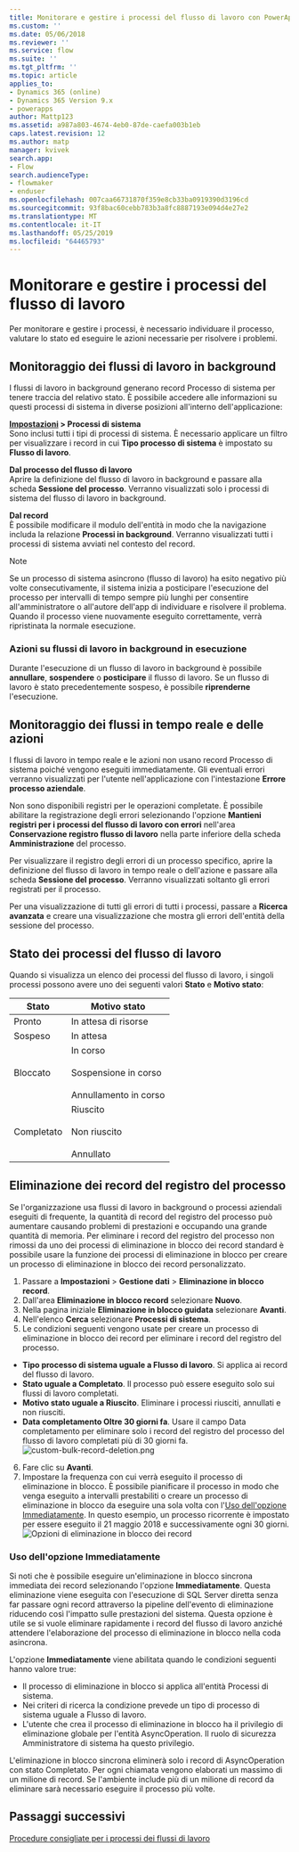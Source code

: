 ```yaml
---
title: Monitorare e gestire i processi del flusso di lavoro con PowerApps | MicrosoftDocs
ms.custom: ''
ms.date: 05/06/2018
ms.reviewer: ''
ms.service: flow
ms.suite: ''
ms.tgt_pltfrm: ''
ms.topic: article
applies_to:
- Dynamics 365 (online)
- Dynamics 365 Version 9.x
- powerapps
author: Mattp123
ms.assetid: a987a803-4674-4eb0-87de-caefa003b1eb
caps.latest.revision: 12
ms.author: matp
manager: kvivek
search.app:
- Flow
search.audienceType:
- flowmaker
- enduser
ms.openlocfilehash: 007caa66731870f359e8cb33ba0919390d3196cd
ms.sourcegitcommit: 93f8bac60cebb783b3a8fc8887193e094d4e27e2
ms.translationtype: MT
ms.contentlocale: it-IT
ms.lasthandoff: 05/25/2019
ms.locfileid: "64465793"
---
```

# <a name="monitor-and-manage-workflow-processes"></a>Monitorare e gestire i processi del flusso di lavoro

Per monitorare e gestire i processi, è necessario individuare il processo, valutare lo stato ed eseguire le azioni necessarie per risolvere i problemi.  
  
<a name="BKMK_MonitorAsyncWorkflows"></a>   
## <a name="monitoring-background-workflows"></a>Monitoraggio dei flussi di lavoro in background  
 I flussi di lavoro in background generano record Processo di sistema per tenere traccia del relativo stato. È possibile accedere alle informazioni su questi processi di sistema in diverse posizioni all'interno dell'applicazione:  
  
 **[Impostazioni](/powerapps/maker/model-driven-apps/advanced-navigation#settings) > Processi di sistema**  
 Sono inclusi tutti i tipi di processi di sistema. È necessario applicare un filtro per visualizzare i record in cui **Tipo processo di sistema** è impostato su **Flusso di lavoro**.  
  
 **Dal processo del flusso di lavoro**  
 Aprire la definizione del flusso di lavoro in background e passare alla scheda **Sessione del processo**. Verranno visualizzati solo i processi di sistema del flusso di lavoro in background.  
  
 **Dal record**  
 È possibile modificare il modulo dell'entità in modo che la navigazione includa la relazione **Processi in background**. Verranno visualizzati tutti i processi di sistema avviati nel contesto del record.  
  
> [!NOTE]
>  Se un processo di sistema asincrono (flusso di lavoro) ha esito negativo più volte consecutivamente, il sistema inizia a posticipare l'esecuzione del processo per intervalli di tempo sempre più lunghi per consentire all'amministratore o all'autore dell'app di individuare e risolvere il problema. Quando il processo viene nuovamente eseguito correttamente, verrà ripristinata la normale esecuzione.  
  
<a name="BKMK_ActionsOnRunningWorkflows"></a>   
### <a name="actions-on-running-background-workflows"></a>Azioni su flussi di lavoro in background in esecuzione  
 Durante l'esecuzione di un flusso di lavoro in background è possibile **annullare**, **sospendere** o **posticipare** il flusso di lavoro. Se un flusso di lavoro è stato precedentemente sospeso, è possibile **riprenderne** l'esecuzione.  
  
<a name="BKMK_MonitorSyncWorkflows"></a>   
## <a name="monitoring-real-time-workflows-and-actions"></a>Monitoraggio dei flussi in tempo reale e delle azioni  
 I flussi di lavoro in tempo reale e le azioni non usano record Processo di sistema poiché vengono eseguiti immediatamente. Gli eventuali errori verranno visualizzati per l'utente nell'applicazione con l'intestazione **Errore processo aziendale**.  
  
 Non sono disponibili registri per le operazioni completate. È possibile abilitare la registrazione degli errori selezionando l'opzione **Mantieni registri per i processi del flusso di lavoro con errori** nell'area **Conservazione registro flusso di lavoro** nella parte inferiore della scheda **Amministrazione** del processo.  
  
 Per visualizzare il registro degli errori di un processo specifico, aprire la definizione del flusso di lavoro in tempo reale o dell'azione e passare alla scheda **Sessione del processo**. Verranno visualizzati soltanto gli errori registrati per il processo.  
  
 Per una visualizzazione di tutti gli errori di tutti i processi, passare a **Ricerca avanzata** e creare una visualizzazione che mostra gli errori dell'entità della sessione del processo.  
  
<a name="BKMK_StatusOfWorkflowProcesses"></a>   
## <a name="status-of-workflow-processes"></a>Stato dei processi del flusso di lavoro  
 Quando si visualizza un elenco dei processi del flusso di lavoro, i singoli processi possono avere uno dei seguenti valori **Stato** e **Motivo stato**:  
  
|Stato|Motivo stato|  
|-----------|-------------------|  
|Pronto|In attesa di risorse|  
|Sospeso|In attesa|  
|Bloccato|In corso<br /><br /> Sospensione in corso<br /><br /> Annullamento in corso|  
|Completato|Riuscito<br /><br /> Non riuscito<br /><br /> Annullato|  

## <a name="deleting-process-log-records"></a>Eliminazione dei record del registro del processo

Se l'organizzazione usa flussi di lavoro in background o processi aziendali eseguiti di frequente, la quantità di record del registro del processo può aumentare causando problemi di prestazioni e occupando una grande quantità di memoria. Per eliminare i record del registro del processo non rimossi da uno dei processi di eliminazione in blocco dei record standard è possibile usare la funzione dei processi di eliminazione in blocco per creare un processo di eliminazione in blocco dei record personalizzato.

1. Passare a **Impostazioni** > **Gestione dati** > **Eliminazione in blocco record**.
2. Dall'area **Eliminazione in blocco record** selezionare **Nuovo**. 
3. Nella pagina iniziale **Eliminazione in blocco guidata** selezionare **Avanti**.
4. Nell'elenco **Cerca** selezionare **Processi di sistema**.
5. Le condizioni seguenti vengono usate per creare un processo di eliminazione in blocco dei record per eliminare i record del registro del processo. 
 - **Tipo processo di sistema uguale a Flusso di lavoro**. Si applica ai record del flusso di lavoro. 
 - **Stato uguale a Completato**. Il processo può essere eseguito solo sui flussi di lavoro completati.
 - **Motivo stato uguale a Riuscito**. Eliminare i processi riusciti, annullati e non riusciti.
 - **Data completamento Oltre 30 giorni fa**. Usare il campo Data completamento per eliminare solo i record del registro del processo del flusso di lavoro completati più di 30 giorni fa.
 ![custom-bulk-record-deletion.png](media/custom-bulk-record-deletion.png)
6. Fare clic su **Avanti**.
7. Impostare la frequenza con cui verrà eseguito il processo di eliminazione in blocco. È possibile pianificare il processo in modo che venga eseguito a intervalli prestabiliti o creare un processo di eliminazione in blocco da eseguire una sola volta con l'[Uso dell'opzione Immediatamente](#using-the-immediately-option). In questo esempio, un processo ricorrente è impostato per essere eseguito il 21 maggio 2018 e successivamente ogni 30 giorni. 
![Opzioni di eliminazione in blocco dei record](media/custom-bulk-record-delete-options.png)

### <a name="using-the-immediately-option"></a>Uso dell'opzione Immediatamente

Si noti che è possibile eseguire un'eliminazione in blocco sincrona immediata dei record selezionando l'opzione **Immediatamente**. Questa eliminazione viene eseguita con l'esecuzione di SQL Server diretta senza far passare ogni record attraverso la pipeline dell'evento di eliminazione riducendo così l'impatto sulle prestazioni del sistema. Questa opzione è utile se si vuole eliminare rapidamente i record del flusso di lavoro anziché attendere l'elaborazione del processo di eliminazione in blocco nella coda asincrona. 

L'opzione **Immediatamente** viene abilitata quando le condizioni seguenti hanno valore true: 
- Il processo di eliminazione in blocco si applica all'entità Processi di sistema.
- Nei criteri di ricerca la condizione prevede un tipo di processo di sistema uguale a Flusso di lavoro. 
- L'utente che crea il processo di eliminazione in blocco ha il privilegio di eliminazione globale per l'entità AsyncOperation. Il ruolo di sicurezza Amministratore di sistema ha questo privilegio.  

L'eliminazione in blocco sincrona eliminerà solo i record di AsyncOperation con stato Completato. Per ogni chiamata vengono elaborati un massimo di un milione di record. Se l'ambiente include più di un milione di record da eliminare sarà necessario eseguire il processo più volte.  
  
## <a name="next-steps"></a>Passaggi successivi   
 [Procedure consigliate per i processi dei flussi di lavoro](best-practices-workflow-processes.md) <br />

